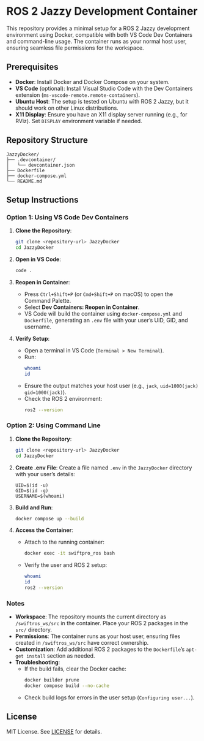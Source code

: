 # ROS 2 Jazzy Development Container

This repository provides a minimal setup for a ROS 2 Jazzy development environment using Docker, compatible with both VS Code Dev Containers and command-line usage. The container runs as your normal host user, ensuring seamless file permissions for the workspace.

## Prerequisites

- **Docker**: Install Docker and Docker Compose on your system.
- **VS Code** (optional): Install Visual Studio Code with the Dev Containers extension (`ms-vscode-remote.remote-containers`).
- **Ubuntu Host**: The setup is tested on Ubuntu with ROS 2 Jazzy, but it should work on other Linux distributions.
- **X11 Display**: Ensure you have an X11 display server running (e.g., for RViz). Set `DISPLAY` environment variable if needed.

## Repository Structure

```
JazzyDocker/
├── .devcontainer/
│   └── devcontainer.json
├── Dockerfile
├── docker-compose.yml
└── README.md
```

## Setup Instructions

### Option 1: Using VS Code Dev Containers

1. **Clone the Repository**:
   ```bash
   git clone <repository-url> JazzyDocker
   cd JazzyDocker
   ```

2. **Open in VS Code**:
   ```bash
   code .
   ```

3. **Reopen in Container**:
   - Press `Ctrl+Shift+P` (or `Cmd+Shift+P` on macOS) to open the Command Palette.
   - Select **Dev Containers: Reopen in Container**.
   - VS Code will build the container using `docker-compose.yml` and `Dockerfile`, generating an `.env` file with your user’s UID, GID, and username.

4. **Verify Setup**:
   - Open a terminal in VS Code (`Terminal > New Terminal`).
   - Run:
     ```bash
     whoami
     id
     ```
   - Ensure the output matches your host user (e.g., `jack`, `uid=1000(jack) gid=1000(jack)`).
   - Check the ROS 2 environment:
     ```bash
     ros2 --version
     ```

### Option 2: Using Command Line

1. **Clone the Repository**:
   ```bash
   git clone <repository-url> JazzyDocker
   cd JazzyDocker
   ```

2. **Create .env File**:
   Create a file named `.env` in the `JazzyDocker` directory with your user’s details:
   ```env
   UID=$(id -u)
   GID=$(id -g)
   USERNAME=$(whoami)
   ```

3. **Build and Run**:
   ```bash
   docker compose up --build
   ```

4. **Access the Container**:
   - Attach to the running container:
     ```bash
     docker exec -it swiftpro_ros bash
     ```
   - Verify the user and ROS 2 setup:
     ```bash
     whoami
     id
     ros2 --version
     ```

### Notes

- **Workspace**: The repository mounts the current directory as `/swiftros_ws/src` in the container. Place your ROS 2 packages in the `src/` directory.
- **Permissions**: The container runs as your host user, ensuring files created in `/swiftros_ws/src` have correct ownership.
- **Customization**: Add additional ROS 2 packages to the `Dockerfile`’s `apt-get install` section as needed.
- **Troubleshooting**:
  - If the build fails, clear the Docker cache:
    ```bash
    docker builder prune
    docker compose build --no-cache
    ```
  - Check build logs for errors in the user setup (`Configuring user...`).

## License

MIT License. See [LICENSE](LICENSE) for details.